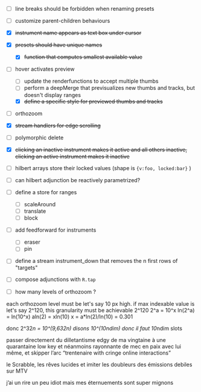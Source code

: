 - [ ] line breaks should be forbidden when renaming presets
- [ ] customize parent-children behaviours
- [x] ~~instrument name appears as text box under cursor~~
- [x] ~~presets should have unique names~~
  - [x] ~~function that computes smallest available value~~
- [ ] hover activates preview
  - [ ] update the renderfunctions to accept multiple thumbs
  - [ ] perform a deepMerge that previsualizes new thumbs and tracks, but doesn't display ranges
  - [x] ~~define a specific style for previewed thumbs and tracks~~
- [ ] orthozoom
- [x] ~~stream handlers for edge scrolling~~
- [ ] polymorphic delete
- [x] ~~clicking an inactive instrument makes it active and all others inactive, clicking an active instrument makes it inactive~~
- [ ] hilbert arrays store their locked values (shape is ```{v:foo, locked:bar}``` )
- [ ] can hilbert adjunction be reactively parametrized?
- [ ] define a store for ranges
  - [ ] scaleAround
  - [ ] translate
  - [ ] block
- [ ] add feedforward for instruments
  - [ ] eraser
  - [ ] pin
- [ ] define a stream instrument_down that removes the n first rows of "targets"

- [ ] compose adjunctions with ```R.tap```


- [ ] how many levels of orthozoom ?

each orthozoom level must be let's say 10 px high. 
if max indexable value is let's say 2^120, this granularity must be achievable 2^120
2^a = 10^x
ln(2^a) = ln(10^x)
aln(2) = xln(10)
x = a*ln(2)/ln(10) = 0.301

donc 2^32*n = 10^(9,632n)
disons 10^(10ndim)
donc il faut 10*ndim slots

passer directement du dilletantisme edgy de ma vingtaine à une quarantaine low key et néanmoins rayonnante de mec en paix avec lui même, et skipper l’arc “trentenaire with cringe online interactions”

le Scrabble, les rêves lucides et imiter les doubleurs des émissions debiles sur MTV  

j’ai un rire un peu idiot mais mes éternuements sont super mignons


